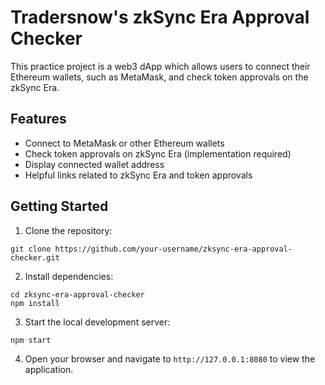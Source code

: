 # Tradersnow's zkSync Era Approval Checker

This practice project is a web3 dApp which allows users to connect their Ethereum wallets, such as MetaMask, and check token approvals on the zkSync Era.

## Features

- Connect to MetaMask or other Ethereum wallets
- Check token approvals on zkSync Era (implementation required)
- Display connected wallet address
- Helpful links related to zkSync Era and token approvals

## Getting Started

1. Clone the repository:

```
git clone https://github.com/your-username/zksync-era-approval-checker.git
```

2. Install dependencies:

```
cd zksync-era-approval-checker
npm install
```

3. Start the local development server:

```
npm start
```

4. Open your browser and navigate to `http://127.0.0.1:8080` to view the application.
